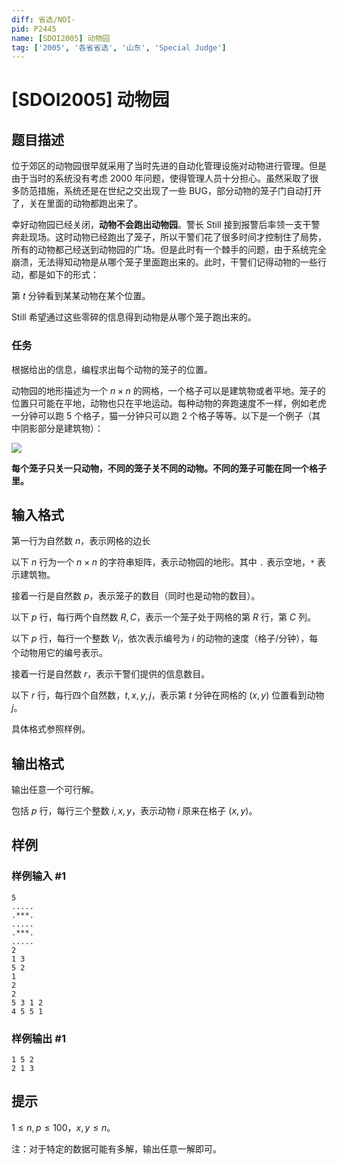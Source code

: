 ```yaml
---
diff: 省选/NOI-
pid: P2445
name: [SDOI2005] 动物园
tag: ['2005', '各省省选', '山东', 'Special Judge']
---
```

# [SDOI2005] 动物园
## 题目描述

位于郊区的动物园很早就采用了当时先进的自动化管理设施对动物进行管理。但是由于当时的系统没有考虑 $2000$ 年问题，使得管理人员十分担心。虽然采取了很多防范措施，系统还是在世纪之交出现了一些 BUG，部分动物的笼子门自动打开了，关在里面的动物都跑出来了。

幸好动物园已经关闭，**动物不会跑出动物园**。警长 Still 接到报警后率领一支干警奔赴现场。这时动物已经跑出了笼子，所以干警们花了很多时间才控制住了局势，所有的动物都己经送到动物园的广场。但是此时有一个棘手的问题，由于系统完全崩溃，无法得知动物是从哪个笼子里面跑出来的。此时，干警们记得动物的一些行动，都是如下的形式：

第 $t$ 分钟看到某某动物在某个位置。

Still 希望通过这些零碎的信息得到动物是从哪个笼子跑出来的。

### 任务

根据给出的信息，编程求出每个动物的笼子的位置。

动物园的地形描述为一个 $n\times n$ 的网格，一个格子可以是建筑物或者平地。笼子的位置只可能在平地，动物也只在平地运动。每种动物的奔跑速度不一样，例如老虎一分钟可以跑 $5$ 个格子，猫一分钟只可以跑 $2$ 个格子等等。以下是一个例子（其中阴影部分是建筑物）：

![](https://cdn.luogu.com.cn/upload/pic/1577.png)

**每个笼子只关一只动物，不同的笼子关不同的动物。不同的笼子可能在同一个格子里。**
## 输入格式

第一行为自然数 $n$，表示网格的边长

以下 $n$ 行为一个 $n\times n$ 的字符串矩阵，表示动物园的地形。其中 `.` 表示空地，`*` 表示建筑物。

接着一行是自然数 $p$，表示笼子的数目（同时也是动物的数目）。

以下 $p$ 行，每行两个自然数 $R,C$，表示一个笼子处于网格的第 $R$ 行，第 $C$ 列。

以下 $p$ 行，每行一个整数 $V_i$，依次表示编号为 $i$ 的动物的速度（格子/分钟），每个动物用它的编号表示。

接着一行是自然数 $r$，表示干警们提供的信息数目。

以下 $r$ 行，每行四个自然数，$t,x, y, j$，表示第 $t$ 分钟在网格的 $(x, y)$ 位置看到动物 $j$。

具体格式参照样例。
## 输出格式

输出任意一个可行解。

包括 $p$ 行，每行三个整数 $i,x,y$，表示动物 $i$ 原来在格子 $(x,y)$。
## 样例

### 样例输入 #1
```
5
.....
.***.
.....
.***.
.....
2
1 3
5 2
1
2
2
5 3 1 2
4 5 5 1

```
### 样例输出 #1
```
1 5 2
2 1 3

```
## 提示

$1\leq n,p\leq 100$，$x,y\leq n$。

注：对于特定的数据可能有多解，输出任意一解即可。

